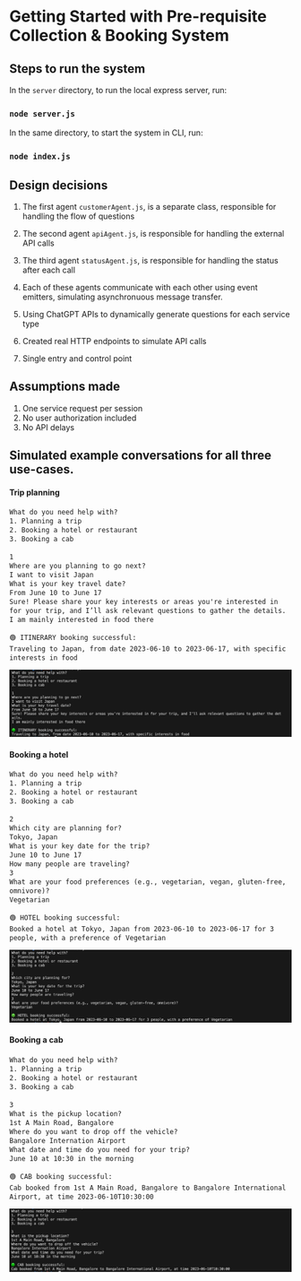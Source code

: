 # Getting Started with Pre-requisite Collection & Booking System

## Steps to run the system

In the `server` directory, to run the local express server, run:

### `node server.js`

In the same directory, to start the system in CLI, run:

### `node index.js`

## Design decisions

1. The first agent `customerAgent.js`, is a separate class, responsible for handling the flow of questions
2. The second agent `apiAgent.js`, is responsible for handling the external API calls
3. The third agent `statusAgent.js`, is responsible for handling the status after each call

4. Each of these agents communicate with each other using event emitters, simulating asynchronuous message transfer.
5. Using ChatGPT APIs to dynamically generate questions for each service type
6. Created real HTTP endpoints to simulate API calls
7. Single entry and control point

## Assumptions made

1. One service request per session
2. No user authorization included
3. No API delays

## Simulated example conversations for all three use-cases.

#### Trip planning

```
What do you need help with?
1. Planning a trip
2. Booking a hotel or restaurant
3. Booking a cab

1
Where are you planning to go next?
I want to visit Japan
What is your key travel date?
From June 10 to June 17
Sure! Please share your key interests or areas you're interested in for your trip, and I’ll ask relevant questions to gather the details.
I am mainly interested in food there

🟢 ITINERARY booking successful:
Traveling to Japan, from date 2023-06-10 to 2023-06-17, with specific interests in food
```

![Trip Booking Image](./assets/tripImage.png)

#### Booking a hotel

```
What do you need help with?
1. Planning a trip
2. Booking a hotel or restaurant
3. Booking a cab

2
Which city are planning for?
Tokyo, Japan
What is your key date for the trip?
June 10 to June 17
How many people are traveling?
3
What are your food preferences (e.g., vegetarian, vegan, gluten-free, omnivore)?
Vegetarian

🟢 HOTEL booking successful:
Booked a hotel at Tokyo, Japan from 2023-06-10 to 2023-06-17 for 3 people, with a preference of Vegetarian
```

![Hotel Booking Image](./assets/hotelImage.png)

#### Booking a cab

```
What do you need help with?
1. Planning a trip
2. Booking a hotel or restaurant
3. Booking a cab

3
What is the pickup location?
1st A Main Road, Bangalore
Where do you want to drop off the vehicle?
Bangalore Internation Airport
What date and time do you need for your trip?
June 10 at 10:30 in the morning

🟢 CAB booking successful:
Cab booked from 1st A Main Road, Bangalore to Bangalore International Airport, at time 2023-06-10T10:30:00
```

![Cab Booking Image](./assets/cabImage.png)
